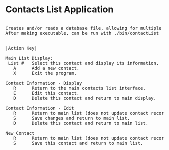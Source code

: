 # Contacts List Application   
<pre>

Creates and/or reads a database file, allowing for multiple actions to be performed with the information.  
After making executable, can be run with ./bin/contactList
  
  
|Action Key|  

Main List Display:  
 List #   Select this contact and display its information.  
   A      Add a new contact.  
   X      Exit the program.  
   
Contact Information - Display  
   R      Return to the main contacts list interface.  
   E      Edit this contact.  
   D      Delete this contact and return to main display.  
  
Contact Information - Edit  
   R      Return to main list (does not update contact record).  
   S      Save changes and return to main list.  
   D      Delete this contact and return to main list.  
  
New Contact  
   R      Return to main list (does not update contact record).  
   S      Save this contact and return to main list.  
<pre>
